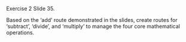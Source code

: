 Exercise 2 Slide 35.

Based on the ‘add’ route demonstrated in the slides, create routes
for ‘subtract’, ‘divide’, and ‘multiply’ to manage the four core
mathematical operations.